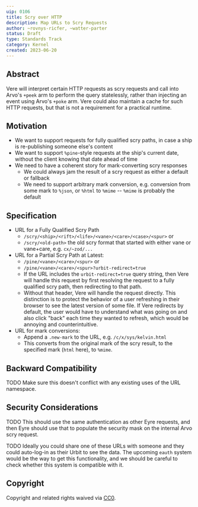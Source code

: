 ```yaml
---
uip: 0106
title: Scry over HTTP
description: Map URLs to Scry Requests
author: ~rovnys-ricfer, ~watter-parter
status: Draft
type: Standards Track
category: Kernel
created: 2023-06-20
---
```


## Abstract

Vere will interpret certain HTTP requests as scry requests and call into Arvo's `+peek` arm to perform the query statelessly, rather than injecting an event using Arvo's `+poke` arm.  Vere could also maintain a cache for such HTTP requests, but that is not a requirement for a practical runtime.

## Motivation

- We want to support requests for fully qualified scry paths, in case a ship is re-publishing someone else's content
- We want to support `%pine`-style requests at the ship's current date, without the client knowing that date ahead of time
- We need to have a coherent story for mark-converting scry responses
  - We could always jam the result of a scry request as either a default or fallback
  - We need to support arbitrary mark conversion, e.g. conversion from some mark to `%json`, or `%html` to `%mime` -- `%mime` is probably the default

## Specification

- URL for a Fully Qualified Scry Path
  - `/scry/<ship>/<rift>/<life>/<vane>/<care>/<case>/<spur>` or
  - `/scry/<old-path>` the old scry format that started with either vane or vane+care, e.g. `cx/~zod/...`
- URL for a Partial Scry Path at Latest:
  - `/pine/<vane>/<care>/<spur>` or
  - `/pine/<vane>/<care>/<spur>?urbit-redirect=true`
  - If the URL includes the `urbit-redirect=true` query string, then Vere will handle this request by first resolving the request to a fully qualified scry path, then redirecting to that path.
  - Without that header, Vere will handle the request directly.  This distinction is to protect the behavior of a user refreshing in their browser to see the latest version of some file.  If Vere redirects by default, the user would have to understand what was going on and also click "back" each time they wanted to refresh, which would be annoying and counterintuitive.
- URL for mark conversions:
  - Append a `.new-mark` to the URL, e.g. `/c/x/sys/kelvin.html`
  - This converts from the original mark of the scry result, to the specified mark (`html` here), to `%mime`.

## Backward Compatibility

TODO Make sure this doesn't conflict with any existing uses of the URL namespace.

## Security Considerations

TODO This should use the same authentication as other Eyre requests, and then Eyre should use that to populate the security mask on the internal Arvo scry request.

TODO Ideally you could share one of these URLs with someone and they could auto-log-in as their Urbit to see the data.  The upcoming `eauth` system would be the way to get this functionality, and we should be careful to check whether this system is compatible with it.

## Copyright

Copyright and related rights waived via [CC0](../LICENSE.md).

